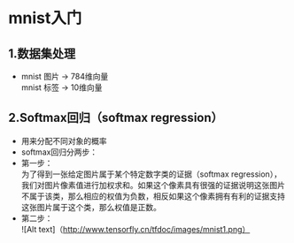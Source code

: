 # mnist入门
## 1.数据集处理
* mnist 图片 -> 784维向量  
mnist 标签 -> 10维向量
## 2.Softmax回归（softmax regression）
* 用来分配不同对象的概率
* softmax回归分两步：
* 第一步：  
为了得到一张给定图片属于某个特定数字类的证据（softmax regression），我们对图片像素值进行加权求和。如果这个像素具有很强的证据说明这张图片不属于该类，那么相应的权值为负数，相反如果这个像素拥有有利的证据支持这张图片属于这个类，那么权值是正数。  
* 第二步：  
![Alt text]（http://www.tensorfly.cn/tfdoc/images/mnist1.png）

